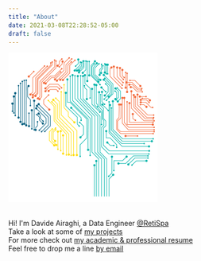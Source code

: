 ```yaml
---
title: "About"
date: 2021-03-08T22:28:52-05:00
draft: false
---
```


![Alt Text](https://github.com/airaghidavide/website/blob/main/static/img/blinking_brain.gif?raw=true)

<br>Hi! I'm Davide Airaghi, a Data Engineer <a href="https://www.reti.it/">@RetiSpa</a>
<br>Take a look at some of <a href="https://davideairaghi.netlify.app/projects/">my projects</a>
<br>For more check out <a href="https://davideairaghi.netlify.app/resume/">my academic & professional resume</a>
<br>Feel free to drop me a line <a href="mailto:airaghi.davide@gmail.com">by email</a>
